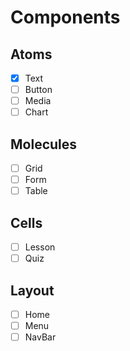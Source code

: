 # Components

## Atoms
* [X] Text
* [ ] Button
* [ ] Media
* [ ] Chart

## Molecules
* [ ] Grid
* [ ] Form
* [ ] Table

## Cells
* [ ] Lesson
* [ ] Quiz

## Layout
* [ ] Home
* [ ] Menu
* [ ] NavBar
